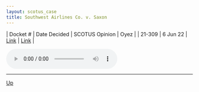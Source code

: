 ```yaml
---
layout: scotus_case
title: Southwest Airlines Co. v. Saxon
---
```


| Docket # | Date Decided | SCOTUS Opinion | Oyez |
| 21-309 | 6 Jun 22 | [Link](https://www.supremecourt.gov/opinions/21pdf/596us1r35_664c.pdf) | [Link](https://www.oyez.org/cases/2021/21-309) |

<audio controls>
   <source src='./resources/21-309.mp3' type='audio/mpeg'>
</audio>

<object data='./resources/21-309.pdf' type='application/pdf'></object>

---

[Up](./README.md)